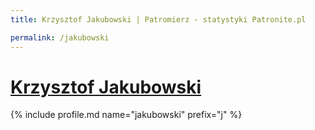 ```yaml
---
title: Krzysztof Jakubowski | Patromierz - statystyki Patronite.pl

permalink: /jakubowski
---
```


# [Krzysztof Jakubowski](https://patronite.pl/jakubowski)

{% include profile.md name="jakubowski" prefix="j" %}
